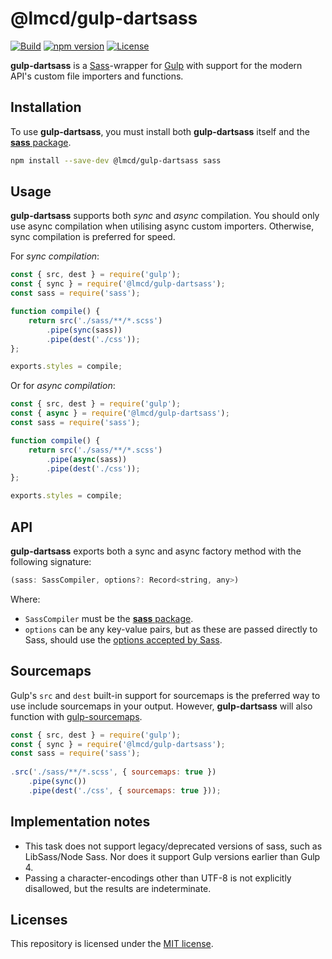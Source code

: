 # @lmcd/gulp-dartsass

[![Build](https://github.com/lachlanmcdonald/gulp-dartsass/actions/workflows/build.yml/badge.svg?branch=main)][build-link] [![npm version](https://badge.fury.io/js/%40lachlanmcdonald%2Fgulp-dartsass.svg)][package-link] [![License](https://img.shields.io/badge/License-MIT-blue.svg)][license-link] 

**gulp-dartsass** is a [Sass]-wrapper for [Gulp] with support for the modern API's custom file importers and functions.

## Installation

To use **gulp-dartsass**, you must install both **gulp-dartsass** itself and the [**sass** package][sass-npm].

```sh
npm install --save-dev @lmcd/gulp-dartsass sass
```

## Usage

**gulp-dartsass** supports both _sync_ and _async_ compilation. You should only use async compilation when utilising async custom importers. Otherwise, sync compilation is preferred for speed.

For _sync compilation_:

```js
const { src, dest } = require('gulp');
const { sync } = require('@lmcd/gulp-dartsass');
const sass = require('sass');

function compile() {
	return src('./sass/**/*.scss')
		.pipe(sync(sass))
		.pipe(dest('./css'));
};

exports.styles = compile;
```

Or for _async compilation_:

```js
const { src, dest } = require('gulp');
const { async } = require('@lmcd/gulp-dartsass');
const sass = require('sass');

function compile() {
	return src('./sass/**/*.scss')
		.pipe(async(sass))
		.pipe(dest('./css'));
};

exports.styles = compile;
```

## API

**gulp-dartsass** exports both a sync and async factory method with the following signature:

```js
(sass: SassCompiler, options?: Record<string, any>)
```

Where:

- `SassCompiler` must be the [**sass** package][sass-npm].
- `options` can be any key-value pairs, but as these are passed directly to Sass, should use the [options accepted by Sass](https://sass-lang.com/documentation/js-api/interfaces/options/).

## Sourcemaps

Gulp's `src` and `dest` built-in support for sourcemaps is the preferred way to use include sourcemaps in your output. However, **gulp-dartsass** will also function with [gulp-sourcemaps].

```js
const { src, dest } = require('gulp');
const { sync } = require('@lmcd/gulp-dartsass');
const sass = require('sass');
 
.src('./sass/**/*.scss', { sourcemaps: true })
	.pipe(sync())
	.pipe(dest('./css', { sourcemaps: true }));
```

## Implementation notes

- This task does not support legacy/deprecated versions of sass, such as LibSass/Node Sass. Nor does it support Gulp versions earlier than Gulp 4.
- Passing a character-encodings other than UTF-8 is not explicitly disallowed, but the results are indeterminate.

## Licenses

This repository is licensed under the [MIT license][license-link].

[sass-npm]: https://www.npmjs.com/package/sass
[Sass]: https://sass-lang.com/
[Gulp]: https://gulpjs.com/
[gulp-sourcemaps]: https://www.npmjs.com/package/gulp-sourcemaps
[license-link]: https://github.com/lachlanmcdonald/gulp-dartsass/blob/main/LICENSE
[build-link]: https://github.com/lachlanmcdonald/gulp-dartsass/actions
[package-link]: https://www.npmjs.com/package/@lmcd/gulp-dartsass
